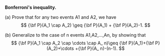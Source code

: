 **Bonferroni's inequality.**

(a) Prove that for any two events A1 and A2, we have
$$
{\bf P}(A_1 \cap A_2) \geq {\bf P}(A_1) + {\bf P}(A_2)-1.
$$


(b) Generalize to the case of n events A1,A2,…,An, by showing that
$$
{\bf P}(A_1 \cap A_2 \cap \cdots \cap A_ n)\geq {\bf P}(A_1)+{\bf P}(A_2)+\cdots +{\bf P}(A_ n)-(n-1).
$$
